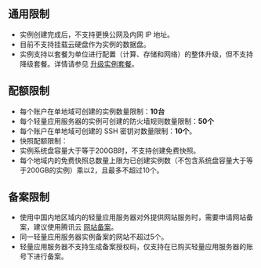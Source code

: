 ## 通用限制
 - 实例创建完成后，不支持更换公网及内网 IP 地址。
 - 目前不支持挂载云硬盘作为实例的数据盘。
 - 实例支持以套餐为单位进行配置（计算、存储和网络）的整体升级，但不支持降级套餐。详情请参见 [升级实例套餐](https://cloud.tencent.com/document/product/1207/51730)。

## 配额限制
 - 每个账户在单地域可创建的实例数量限制：**10台**
 - 每个轻量应用服务器的实例可创建的防火墙规则数量限制：**50个**
 - 每个账户在单地域可创建的 SSH 密钥对数量限制：**10个**。
 - 快照配额限制：
  - 实例系统盘容量大于等于200GB时，不支持创建免费快照。
  - 每个地域内的免费快照总数量上限为已创建实例数（不包含系统盘容量大于等于200GB的实例）乘以2，且最多不超过10个。

## 备案限制
- 使用中国内地区域内的轻量应用服务器对外提供网站服务时，需要申请网站备案，建议使用腾讯云 [网站备案](https://cloud.tencent.com/product/ba)。
- 同一轻量应用服务器实例备案的网站不超过5个。
- 轻量应用服务器不支持生成备案授权码，仅支持在已购买轻量应用服务器的账号下进行备案。
